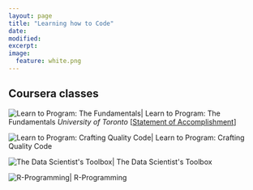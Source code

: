 ```yaml
---
layout: page
title: "Learning how to Code"
date: 
modified:
excerpt:
image:
  feature: white.png
---
```


## Coursera classes

![Learn to Program: The Fundamentals](http://jadeproulx.com/images/learning-code-fundamentals.png)| Learn to Program: The Fundamentals 
*University of Toronto* 
[[Statement of Accomplishment](https://dl.dropboxusercontent.com/u/51364198/Certificate_Learn-to-Program-the-Fundamentals.pdf)]


![Learn to Program: Crafting Quality Code](http://jadeproulx.com/images/learning-craft-code.png)| Learn to Program: Crafting Quality Code

![The Data Scientist's Toolbox](http://jadeproulx.com/images/data-scientist-toolbox.jpg)| The Data Scientist's Toolbox

![R-Programming](http://jadeproulx.com/images/r-programming.jpg)| R-Programming


